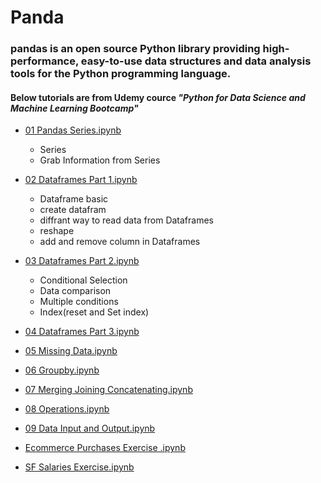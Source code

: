 
# Panda
### pandas is an open source Python library providing high-performance, easy-to-use data structures and data analysis tools for the Python programming language.

#### Below tutorials are from Udemy cource _"Python for Data Science and Machine Learning Bootcamp"_



* [01 Pandas Series.ipynb](https://github.com/sujitdhamale/pandas/blob/master/01%20Pandas%20Series.ipynb)	

    * Series
    * Grab Information from Series
    



* [02 Dataframes Part 1.ipynb](https://github.com/sujitdhamale/pandas/blob/master/02%20Dataframes%20Part%201.ipynb)	

    *	Dataframe basic
    *	create datafram
    *	diffrant way to read data from Dataframes 
    *	reshape
    *	add and remove column in Dataframes
    
* [03 Dataframes Part 2.ipynb](https://github.com/sujitdhamale/pandas/blob/master/03%20Dataframes%20Part%202.ipynb)

    *	Conditional Selection
    *	Data comparison
    *	Multiple conditions
    *	Index(reset and Set index) 
    
* [04 Dataframes Part 3.ipynb](https://github.com/sujitdhamale/pandas/blob/master/04%20Dataframes%20Part%203.ipynb)


* [05 Missing Data.ipynb](https://github.com/sujitdhamale/pandas/blob/master/05%20Missing%20Data.ipynb)


* [06 Groupby.ipynb](https://github.com/sujitdhamale/pandas/blob/master/06%20Groupby.ipynb)


* [07 Merging Joining Concatenating.ipynb](https://github.com/sujitdhamale/pandas/blob/master/07%20Merging%20Joining%20Concatenating.ipynb)


* [08 Operations.ipynb](https://github.com/sujitdhamale/pandas/blob/master/08%20Operations.ipynb)


* [09 Data Input and Output.ipynb](https://github.com/sujitdhamale/pandas/blob/master/09%20Data%20Input%20and%20Output.ipynb)


* [Ecommerce Purchases Exercise .ipynb](https://github.com/sujitdhamale/pandas/blob/master/Ecommerce%20Purchases%20Exercise%20.ipynb)


* [SF Salaries Exercise.ipynb](https://github.com/sujitdhamale/pandas/blob/master/SF%20Salaries%20Exercise.ipynb)

